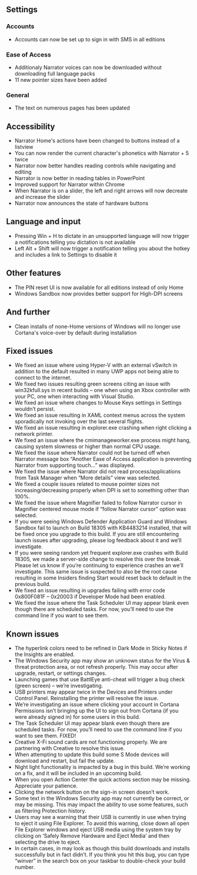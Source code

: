 ## Settings
### Accounts
- Accounts can now be set up to sign in with SMS in all editions

### Ease of Access
- Additionaly Narrator voices can now be downloaded without downloading full language packs
- 11 new pointer sizes have been added

### General
- The text on numerous pages has been updated

## Accessibility
- Narrator Home's actions have been changed to buttons instead of a listview
- You can now render the current character's phonetics with Narrator + 5 twice
- Narrator now better handles reading controls while navigating and editing
- Narrator is now better in reading tables in PowerPoint
- Improved support for Narrator within Chrome
- When Narrator is on a slider, the left and right arrows will now decreate and increase the slider
- Narrator now announces the state of hardware buttons

## Language and input
- Pressing Win + H to dictate in an unsupported language will now trigger a notifications telling you dictation is not available
- Left Alt + Shift will now trigger a notification telling you about the hotkey and includes a link to Settings to disable it

## Other features
- The PIN reset UI is now available for all editions instead of only Home
- Windows Sandbox now provides better support for High-DPI screens

## And further
- Clean installs of none-Home versions of Windows will no longer use Cortana's voice-over by default during installation

## Fixed issues
- We fixed an issue where using Hyper-V with an external vSwitch in addition to the default resulted in many UWP apps not being able to connect to the internet.
- We fixed two issues resulting green screens citing an issue with win32kfull.sys in recent builds – one when using an Xbox controller with your PC, one when interacting with Visual Studio.
- We fixed an issue where changes to Mouse Keys settings in Settings wouldn’t persist.
- We fixed an issue resulting in XAML context menus across the system sporadically not invoking over the last several flights.
- We fixed an issue resulting in explorer.exe crashing when right clicking a network printer.
- We fixed an issue where the cmimanageworker.exe process might hang, causing system slowness or higher than normal CPU usage.
- We fixed the issue where Narrator could not be turned off when Narrator message box “Another Ease of Access application is preventing Narrator from supporting touch…” was displayed.
- We fixed the issue where Narrator did not read process/applications from Task Manager when “More details” view was selected.
- We fixed a couple issues related to mouse pointer sizes not increasing/decreasing properly when DPI is set to something other than 100%.
- We fixed the issue where Magnifier failed to follow Narrator cursor in Magnifier centered mouse mode if “follow Narrator cursor” option was selected.
- If you were seeing Windows Defender Application Guard and Windows Sandbox fail to launch on Build 18305 with KB4483214 installed, that will be fixed once you upgrade to this build. If you are still encountering launch issues after upgrading, please log feedback about it and we’ll investigate.
- If you were seeing random yet frequent explorer.exe crashes with Build 18305, we made a server-side change to resolve this over the break. Please let us know if you’re continuing to experience crashes an we’ll investigate. This same issue is suspected to also be the root cause resulting in some Insiders finding Start would reset back to default in the previous build.
- We fixed an issue resulting in upgrades failing with error code 0x800F081F – 0x20003 if Developer Mode had been enabled.
- We fixed the issue where the Task Scheduler UI may appear blank even though there are scheduled tasks. For now, you’ll need to use the command line if you want to see them.

## Known issues
- The hyperlink colors need to be refined in Dark Mode in Sticky Notes if the Insights are enabled.
- The Windows Security app may show an unknown status for the Virus & threat protection area, or not refresh properly. This may occur after upgrade, restart, or settings changes.
- Launching games that use BattlEye anti-cheat will trigger a bug check (green screen) – we’re investigating.
- USB printers may appear twice in the Devices and Printers under Control Panel. Reinstalling the printer will resolve the issue.
- We’re investigating an issue where clicking your account in Cortana Permissions isn’t bringing up the UI to sign out from Cortana (if you were already signed in) for some users in this build.
- The Task Scheduler UI may appear blank even though there are scheduled tasks. For now, you’ll need to use the command line if you want to see them. FIXED!
- Creative X-Fi sound cards are not functioning properly. We are partnering with Creative to resolve this issue.
- When attempting to update this build some S Mode devices will download and restart, but fail the update.
- Night light functionality is impacted by a bug in this build. We’re working on a fix, and it will be included in an upcoming build.
- When you open Action Center the quick actions section may be missing. Appreciate your patience.
- Clicking the network button on the sign-in screen doesn’t work.
- Some text in the Windows Security app may not currently be correct, or may be missing. This may impact the ability to use some features, such as filtering Protection history.
- Users may see a warning that their USB is currently in use when trying to eject it using File Explorer.  To avoid this warning, close down all open File Explorer windows and eject USB media using the system tray by clicking on ‘Safely Remove Hardware and Eject Media’ and then selecting the drive to eject.
- In certain cases, in may look as though this build downloads and installs successfully but in fact didn’t. If you think you hit this bug, you can type “winver” in the search box on your taskbar to double-check your build number.